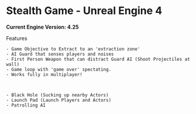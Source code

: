 # Stealth Game - Unreal Engine 4 
**Current Engine Version: 4.25**

Features

	- Game Objective to Extract to an 'extraction zone'
	- AI Guard that senses players and noises
	- First Person Weapon that can distract Guard AI (Shoot Projectiles at wall)
	- Game loop with 'game over' spectating.
	- Works fully in multiplayer!



	- Black Hole (Sucking up nearby Actors)
	- Launch Pad (Launch Players and Actors)
	- Patrolling AI

